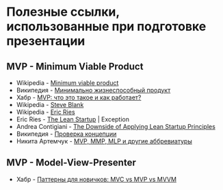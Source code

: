# Полезные ссылки, использованные при подготовке презентации
## MVP - Minimum Viable Product

* Wikipedia - [Minimum viable product](https://en.wikipedia.org/wiki/Minimum_viable_product)
* Википедия - [Минимально жизнеспособный продукт](https://ru.wikipedia.org/wiki/%D0%9C%D0%B8%D0%BD%D0%B8%D0%BC%D0%B0%D0%BB%D1%8C%D0%BD%D0%BE_%D0%B6%D0%B8%D0%B7%D0%BD%D0%B5%D1%81%D0%BF%D0%BE%D1%81%D0%BE%D0%B1%D0%BD%D1%8B%D0%B9_%D0%BF%D1%80%D0%BE%D0%B4%D1%83%D0%BA%D1%82)
* Хабр - [MVP: что это такое и как работает?](https://habr.com/ru/company/productstar/blog/508892/)
* Wikipedia - [Steve Blank](https://en.wikipedia.org/wiki/Steve_Blank)
* Wikipedia - [Eric Ries](https://en.wikipedia.org/wiki/Eric_Ries)
* Eric Ries - [The Lean Startup](https://knowledge.wharton.upenn.edu/article/eric-ries-on-the-lean-startup/) | Exception
* Andrea Contigiani - [The Downside of Applying Lean Startup Principles](https://knowledge.wharton.upenn.edu/article/the-limitations-of-lean-startup-principles/)
* Википедия - [Проверка концепции](https://ru.wikipedia.org/wiki/%D0%9F%D1%80%D0%BE%D0%B2%D0%B5%D1%80%D0%BA%D0%B0_%D0%BA%D0%BE%D0%BD%D1%86%D0%B5%D0%BF%D1%86%D0%B8%D0%B8)
* Никита Артемчук - [MVP, MMP, MLP и другие аббревиатуры](https://blog.ithillel.ua/articles/mvp-mmp-mlp-i-drugie-abbreviatury-kotorye-pomogayut-vyzhit-v-produktovoy-it)

## MVP - Model-View-Presenter
* Хабр - [Паттерны для новичков: MVC vs MVP vs MVVM](https://habr.com/ru/post/215605/)

<!-- Минимально жизнеспособный продукт (MVP) | Презентация

Мой GitHub - https://github.com/v-las
Презентация "Стратегия MVP - Minimum Viable Product". Подготовлена Власом Мастыкашем, для открытого урока на курсе Вадима Ксендзова

Скачать презентацию - https://github.com/v-las/pdf-presentations/blob/main/vlas_pres_08.pdf
Полезные ссылки, использованные при подготовке презентации - https://github.com/v-las/pdf-presentations/blob/main/vlas_pres_08.md

Курс Вадима Ксендзова - https://ksendzov.com/
YouTube-канал Вадима Ксендзова - https://www.youtube.com/channel/UC6hNNlCXv1ZgdGpziNf83RA

Создание презентации - https://www.canva.com/
Запись презентации - https://zoom.us/

#ksendzov #vadimksendzov #ксендзов #вадимксендзов -->
